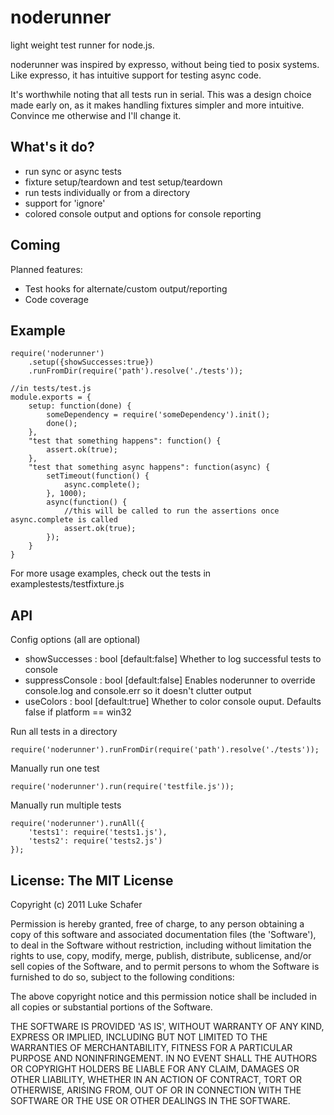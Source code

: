 
# noderunner

  light weight test runner for node.js.
  
  noderunner was inspired by expresso, without being tied to posix systems. Like expresso, it has intuitive support for testing async code.
  
  It's worthwhile noting that all tests run in serial. This was a design choice made early on, as it makes handling fixtures simpler and more intuitive. Convince me otherwise and I'll change it.
  
## What's it do?

  - run sync or async tests
  - fixture setup/teardown and test setup/teardown
  - run tests individually or from a directory
  - support for 'ignore'
  - colored console output and options for console reporting
  
## Coming

Planned features:

  - Test hooks for alternate/custom output/reporting
  - Code coverage

## Example

    require('noderunner')
        .setup({showSuccesses:true})
        .runFromDir(require('path').resolve('./tests'));

    //in tests/test.js
    module.exports = {
        setup: function(done) {
            someDependency = require('someDependency').init();
            done();
        },
        "test that something happens": function() {
            assert.ok(true);
        },
        "test that something async happens": function(async) {
            setTimeout(function() {
                async.complete();
            }, 1000);
            async(function() {
                //this will be called to run the assertions once async.complete is called
                assert.ok(true);
            });
        }
    }
        
For more usage examples, check out the tests in examplestests/testfixture.js

## API

Config options (all are optional)

  - showSuccesses   : bool [default:false] Whether to log successful tests to console
  - suppressConsole : bool [default:false] Enables noderunner to override console.log and console.err so it doesn't clutter output
  - useColors       : bool [default:true]  Whether to color console ouput. Defaults false if platform == win32  

Run all tests in a directory

    require('noderunner').runFromDir(require('path').resolve('./tests'));
    
Manually run one test

    require('noderunner').run(require('testfile.js'));
    
Manually run multiple tests

    require('noderunner').runAll({
        'tests1': require('tests1.js'),
        'tests2': require('tests2.js')
    });

## License: The MIT License

Copyright (c) 2011 Luke Schafer

Permission is hereby granted, free of charge, to any person obtaining
a copy of this software and associated documentation files (the
'Software'), to deal in the Software without restriction, including
without limitation the rights to use, copy, modify, merge, publish,
distribute, sublicense, and/or sell copies of the Software, and to
permit persons to whom the Software is furnished to do so, subject to
the following conditions:

The above copyright notice and this permission notice shall be
included in all copies or substantial portions of the Software.

THE SOFTWARE IS PROVIDED 'AS IS', WITHOUT WARRANTY OF ANY KIND,
EXPRESS OR IMPLIED, INCLUDING BUT NOT LIMITED TO THE WARRANTIES OF
MERCHANTABILITY, FITNESS FOR A PARTICULAR PURPOSE AND NONINFRINGEMENT.
IN NO EVENT SHALL THE AUTHORS OR COPYRIGHT HOLDERS BE LIABLE FOR ANY
CLAIM, DAMAGES OR OTHER LIABILITY, WHETHER IN AN ACTION OF CONTRACT,
TORT OR OTHERWISE, ARISING FROM, OUT OF OR IN CONNECTION WITH THE
SOFTWARE OR THE USE OR OTHER DEALINGS IN THE SOFTWARE.
